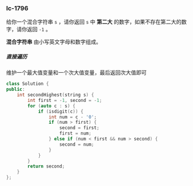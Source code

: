 ### lc-1796

给你一个混合字符串 `s` ，请你返回 `s` 中 **第二大** 的数字，如果不存在第二大的数字，请你返回 `-1` 。

**混合字符串** 由小写英文字母和数字组成。

 

##### 直接遍历

维护一个最大值变量和一个次大值变量，最后返回次大值即可

```c++
class Solution {
public:
    int secondHighest(string s) {
        int first = -1, second = -1;
        for (auto c : s) {
            if (isdigit(c)) {
                int num = c - '0';
                if (num > first) {
                    second = first;
                    first = num;
                } else if (num < first && num > second) {
                    second = num;
                }
            }
        }
        return second;
    }
};
```

